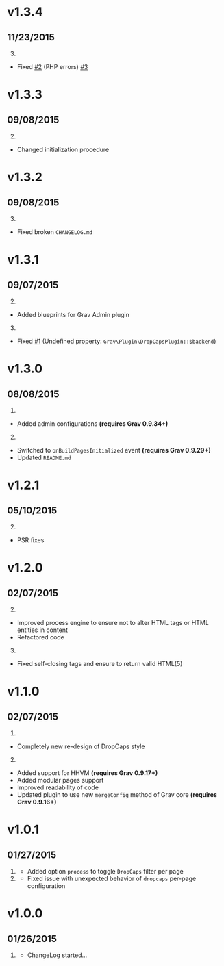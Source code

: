# v1.3.4
## 11/23/2015

3. [](#bugfix)
  * Fixed [#2](https://github.com/Sommerregen/grav-plugin-dropcaps/issues/2) (PHP errors) [#3](https://github.com/Sommerregen/grav-plugin-dropcaps/pull/3)

# v1.3.3
## 09/08/2015

2. [](#improved)
  * Changed initialization procedure

# v1.3.2
## 09/08/2015

3. [](#bugfix)
  * Fixed broken `CHANGELOG.md`

# v1.3.1
## 09/07/2015

2. [](#improved)
  * Added blueprints for Grav Admin plugin
3. [](#bugfix)
  * Fixed [#1](https://github.com/Sommerregen/grav-plugin-dropcaps/issues/1) (Undefined property: `Grav\Plugin\DropCapsPlugin::$backend`)

# v1.3.0
## 08/08/2015

1. [](#new)
  * Added admin configurations **(requires Grav 0.9.34+)**
2. [](#improved)
  * Switched to `onBuildPagesInitialized` event **(requires Grav 0.9.29+)**
  * Updated `README.md`

# v1.2.1
## 05/10/2015

2. [](#improved)
  * PSR fixes

# v1.2.0
## 02/07/2015

2. [](#improved)
  * Improved process engine to ensure not to alter HTML tags or HTML entities in content
  * Refactored code
3. [](#bugfix)
  * Fixed self-closing tags and ensure to return valid HTML(5)

# v1.1.0
## 02/07/2015

1. [](#new)
  * Completely new re-design of DropCaps style
2. [](#improved)
  * Added support for HHVM **(requires Grav 0.9.17+)**
  * Added modular pages support
  * Improved readability of code
  * Updated plugin to use new `mergeConfig` method of Grav core **(requires Grav 0.9.16+)**

# v1.0.1
## 01/27/2015

1. [](#new)
	* Added option `process` to toggle `DropCaps` filter per page
2. [](#bugfix)
	* Fixed issue with unexpected behavior of `dropcaps` per-page configuration

# v1.0.0
## 01/26/2015

1. [](#new)
    * ChangeLog started...
